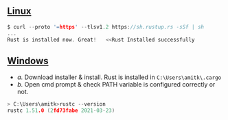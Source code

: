## [Linux](https://doc.rust-lang.org/book/ch01-01-installation.html)
```c
$ curl --proto '=https' --tlsv1.2 https://sh.rustup.rs -sSf | sh
...
Rust is installed now. Great!   <<Rust Installed successfully
```

## [Windows](https://www.rust-lang.org/tools/install)
- *a.* Download installer & install. Rust is installed in `C:\Users\amitk\.cargo`
- *b.* Open cmd prompt & check PATH variable is configured correctly or not.
```c
> C:\Users\amitk>rustc --version
rustc 1.51.0 (2fd73fabe 2021-03-23)
```
